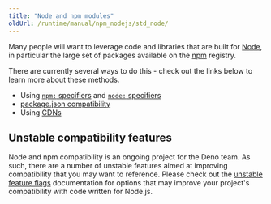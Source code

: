 ```yaml
---
title: "Node and npm modules"
oldUrl: /runtime/manual/npm_nodejs/std_node/
---
```


Many people will want to leverage code and libraries that are built for
[Node](https://nodejs.org/), in particular the large set of packages available
on the [npm](https://npmjs.com/) registry.

There are currently several ways to do this - check out the links below to learn
more about these methods.

- Using [`npm:` specifiers](./npm_specifiers.md) and
  [`node:` specifiers](./node_specifiers.md)
- [package.json compatibility](./package_json.md)
- Using [CDNs](./cdns.md)

## Unstable compatibility features

Node and npm compatibility is an ongoing project for the Deno team. As such,
there are a number of unstable features aimed at improving compatibility that
you may want to reference. Please check out the
[unstable feature flags](/runtime/manual/tools/unstable_flags) documentation for
options that may improve your project's compatibility with code written for
Node.js.

